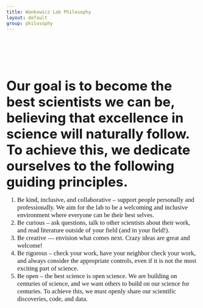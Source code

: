 ```yaml
---
title: Wankowicz Lab Philosophy
layout: default
group: philosophy
---
```


<div style="margin-top: 120px;">
</div>

**<span style="font-size: 2.5em;">Our goal is to become the best scientists we can be, believing that excellence in science will naturally follow. To achieve this, we dedicate ourselves to the following guiding principles.</span>**

<ol style="font-family: 'Montserrat', san-serif; font-size: 1.2em;">
    <li>Be kind, inclusive, and collaborative – support people personally and professionally. We aim for the lab to be a welcoming and inclusive environment where everyone can be their best selves.</li>
    <li>Be curious – ask questions, talk to other scientists about their work, and read literature outside of your field (and in your field!).</li>
    <li>Be creative — envision what comes next. Crazy ideas are great and welcome!</li>
    <li>Be rigorous – check your work, have your neighbor check your work, and always consider the appropriate controls, even if it is not the most exciting part of science.</li>
    <li>Be open – the best science is open science. We are building on centuries of science, and we want others to build on our science for centuries. To achieve this, we must openly share our scientific discoveries, code, and data.</li>
</ol>
